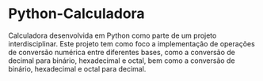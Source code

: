# Python-Calculadora
 Calculadora desenvolvida em Python como parte de um projeto interdisciplinar. Este projeto tem como foco a implementação de operações de conversão numérica entre diferentes bases, como a conversão de decimal para binário, hexadecimal e octal, bem como a conversão de binário, hexadecimal e octal para decimal.
